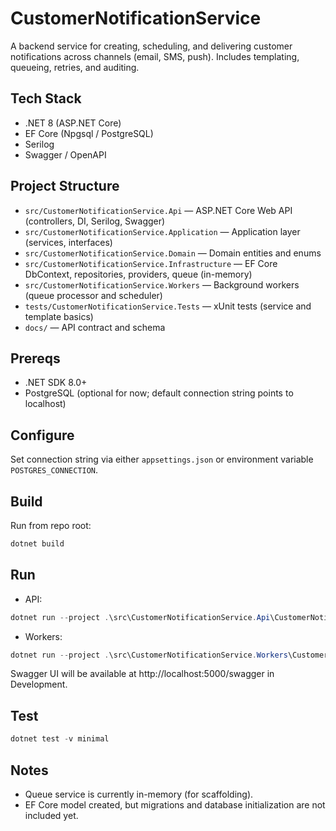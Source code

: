 # CustomerNotificationService

A backend service for creating, scheduling, and delivering customer notifications across channels (email, SMS, push). Includes templating, queueing, retries, and auditing.

## Tech Stack
- .NET 8 (ASP.NET Core)
- EF Core (Npgsql / PostgreSQL)
- Serilog
- Swagger / OpenAPI

## Project Structure
- `src/CustomerNotificationService.Api` — ASP.NET Core Web API (controllers, DI, Serilog, Swagger)
- `src/CustomerNotificationService.Application` — Application layer (services, interfaces)
- `src/CustomerNotificationService.Domain` — Domain entities and enums
- `src/CustomerNotificationService.Infrastructure` — EF Core DbContext, repositories, providers, queue (in-memory)
- `src/CustomerNotificationService.Workers` — Background workers (queue processor and scheduler)
- `tests/CustomerNotificationService.Tests` — xUnit tests (service and template basics)
- `docs/` — API contract and schema

## Prereqs
- .NET SDK 8.0+
- PostgreSQL (optional for now; default connection string points to localhost)

## Configure
Set connection string via either `appsettings.json` or environment variable `POSTGRES_CONNECTION`.

## Build
Run from repo root:

```powershell
dotnet build
```

## Run
- API:

```powershell
dotnet run --project .\src\CustomerNotificationService.Api\CustomerNotificationService.Api.csproj
```

- Workers:

```powershell
dotnet run --project .\src\CustomerNotificationService.Workers\CustomerNotificationService.Workers.csproj
```

Swagger UI will be available at http://localhost:5000/swagger in Development.

## Test

```powershell
dotnet test -v minimal
```

## Notes
- Queue service is currently in-memory (for scaffolding).
- EF Core model created, but migrations and database initialization are not included yet.
